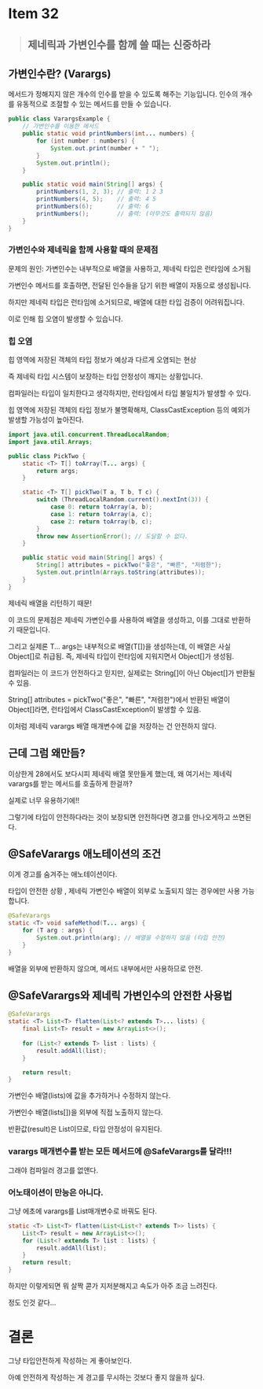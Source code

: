 # Item 32

> ## 제네릭과 가변인수를 함께 쓸 때는 신중하라 

## 가변인수란? (Varargs)

메서드가 정해지지 않은 개수의 인수를 받을 수 있도록 해주는 기능입니다. 인수의 개수를 유동적으로 조절할 수 있는 메서드를 만들 수 있습니다.

```java
public class VarargsExample {
    // 가변인수를 이용한 메서드
    public static void printNumbers(int... numbers) {
        for (int number : numbers) {
            System.out.print(number + " ");
        }
        System.out.println();
    }

    public static void main(String[] args) {
        printNumbers(1, 2, 3); // 출력: 1 2 3
        printNumbers(4, 5);    // 출력: 4 5
        printNumbers(6);       // 출력: 6
        printNumbers();        // 출력: (아무것도 출력되지 않음)
    }
}
```

### 가변인수와 제네릭을 함께 사용할 때의 문제점

문제의 원인: 가변인수는 내부적으로 배열을 사용하고, 제네릭 타입은 런타임에 소거됨

가변인수 메서드를 호출하면, 전달된 인수들을 담기 위한 배열이 자동으로 생성됩니다.

하지만 제네릭 타입은 런타임에 소거되므로, 배열에 대한 타입 검증이 어려워집니다.

이로 인해 힙 오염이 발생할 수 있습니다.

### 힙 오염 

힙 영역에 저장된 객체의 타입 정보가 예상과 다르게 오염되는 현상

즉 제네릭 타입 시스템이 보장하는 타입 안정성이 깨지는 상황입니다.

컴파일러는 타입이 일치한다고 생각하지만, 런타임에서 타입 불일치가 발생할 수 있다.

힙 영역에 저장된 객체의 타입 정보가 불명확해져, ClassCastException 등의 예외가 발생할 가능성이 높아진다.

```java
import java.util.concurrent.ThreadLocalRandom;
import java.util.Arrays;

public class PickTwo {
    static <T> T[] toArray(T... args) {
        return args;
    }

    static <T> T[] pickTwo(T a, T b, T c) {
        switch (ThreadLocalRandom.current().nextInt(3)) {
            case 0: return toArray(a, b);
            case 1: return toArray(a, c);
            case 2: return toArray(b, c);
        }
        throw new AssertionError(); // 도달할 수 없다.
    }

    public static void main(String[] args) {
        String[] attributes = pickTwo("좋은", "빠른", "저렴한");
        System.out.println(Arrays.toString(attributes));
    }
}

```

제네릭 배열을 리턴하기 때문!

이 코드의 문제점은 제네릭 가변인수를 사용하여 배열을 생성하고, 이를 그대로 반환하기 때문입니다.

그리고 실제론 T... args는 내부적으로 배열(T[])을 생성하는데, 이 배열은 사실 Object[]로 취급됨.
즉, 제네릭 타입이 런타임에 지워지면서 Object[]가 생성됨.

컴파일러는 이 코드가 안전하다고 믿지만, 실제로는 String[]이 아닌 Object[]가 반환될 수 있음.

String[] attributes = pickTwo("좋은", "빠른", "저렴한")에서 반환된 배열이 Object[]라면, 런타임에서 ClassCastException이 발생할 수 있음.

이처럼 제네릭 varargs 배열 매개변수에 값을 저장하는 건 안전하지 않다.

## 근데 그럼 왜만듬?

이상한게 28에서도 보다시피 제네릭 배열 못만들게 했는데, 왜 여기서는 제네릭 varargs를 받는 
메서드를 호출하게 한걸까? 

실제로 너무 유용하기에!! 

그렇기에 타입이 안전하다라는 것이 보장되면 안전하다면 경고를 안나오게하고 쓰면된다.


## @SafeVarargs 애노테이션의 조건

이게 경고를 숨겨주는 애노테이션이다.

타입이 안전한 상황 , 제네릭 가변인수 배열이 외부로 노출되지 않는 경우에만 사용 가능합니다.

```java
@SafeVarargs
static <T> void safeMethod(T... args) {
    for (T arg : args) {
        System.out.println(arg); // 배열을 수정하지 않음 (타입 안전)
    }
}
```
배열을 외부에 반환하지 않으며, 메서드 내부에서만 사용하므로 안전.


## @SafeVarargs와 제네릭 가변인수의 안전한 사용법

```java
@SafeVarargs
static <T> List<T> flatten(List<? extends T>... lists) {
    final List<T> result = new ArrayList<>();
        
    for (List<? extends T> list : lists) {
        result.addAll(list);
    }

    return result;
}

```

가변인수 배열(lists)에 값을 추가하거나 수정하지 않는다.

가변인수 배열(lists[])을 외부에 직접 노출하지 않는다.

반환값(result)은 List<T>이므로, 타입 안정성이 유지된다.

### varargs 매개변수를 받는 모든 메서드에 @SafeVarargs를 달라!!!

그래야 컴파일러 경고를 없앤다.

### 어노태이션이 만능은 아니다.

그냥 에초에 varargs를 List매개변수로 바꿔도 된다.

```java
static <T> List<T> flatten(List<List<? extends T>> lists) {
    List<T> result = new ArrayList<>();
    for (List<? extends T> list : lists) {
        result.addAll(list);
    }
    return result;
}

```

하지만 이렇게되면 뭐 살짝 콛가 지저분해지고 속도가 아주 조금 느려진다.

정도 인것 같다...

# 결론

그냥 타입안전하게 작성하는 게 좋아보인다.

아예 안전하게 작성하는 게 경고를 무시하는 것보다 좋지 않을까 싶다.
